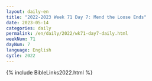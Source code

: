 ```yaml
---
layout: daily-en
title: "2022-2023 Week 71 Day 7: Mend the Loose Ends"
date: 2023-05-14
categories: daily
permalink: /en/daily/2022/wk71-day7-daily.html
weekNum: 71
dayNum: 7
language: English
cycle: 2022
---
```

{% include BibleLinks2022.html %} 
